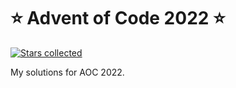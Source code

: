 # ⭐️ Advent of Code 2022 ⭐️
[![Stars collected](https://shields.io/static/v1?label=stars%20collected&message=4%20⭐&color=blue)]()

My solutions for AOC 2022. 
